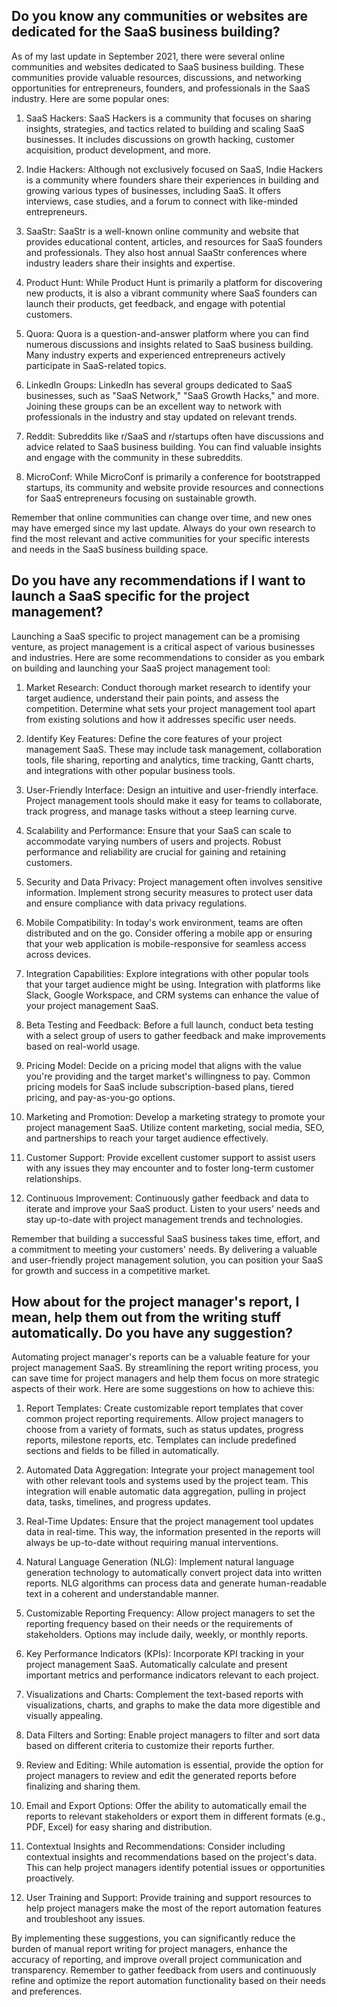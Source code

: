 ## Do you know any communities or websites are dedicated for the SaaS business building?

As of my last update in September 2021, there were several online communities and websites dedicated to SaaS business building. These communities provide valuable resources, discussions, and networking opportunities for entrepreneurs, founders, and professionals in the SaaS industry. Here are some popular ones:

1. SaaS Hackers: SaaS Hackers is a community that focuses on sharing insights, strategies, and tactics related to building and scaling SaaS businesses. It includes discussions on growth hacking, customer acquisition, product development, and more.

2. Indie Hackers: Although not exclusively focused on SaaS, Indie Hackers is a community where founders share their experiences in building and growing various types of businesses, including SaaS. It offers interviews, case studies, and a forum to connect with like-minded entrepreneurs.

3. SaaStr: SaaStr is a well-known online community and website that provides educational content, articles, and resources for SaaS founders and professionals. They also host annual SaaStr conferences where industry leaders share their insights and expertise.

4. Product Hunt: While Product Hunt is primarily a platform for discovering new products, it is also a vibrant community where SaaS founders can launch their products, get feedback, and engage with potential customers.

5. Quora: Quora is a question-and-answer platform where you can find numerous discussions and insights related to SaaS business building. Many industry experts and experienced entrepreneurs actively participate in SaaS-related topics.

6. LinkedIn Groups: LinkedIn has several groups dedicated to SaaS businesses, such as "SaaS Network," "SaaS Growth Hacks," and more. Joining these groups can be an excellent way to network with professionals in the industry and stay updated on relevant trends.

7. Reddit: Subreddits like r/SaaS and r/startups often have discussions and advice related to SaaS business building. You can find valuable insights and engage with the community in these subreddits.

8. MicroConf: While MicroConf is primarily a conference for bootstrapped startups, its community and website provide resources and connections for SaaS entrepreneurs focusing on sustainable growth.

Remember that online communities can change over time, and new ones may have emerged since my last update. Always do your own research to find the most relevant and active communities for your specific interests and needs in the SaaS business building space.


## Do you have any recommendations if I want to launch a SaaS specific for the project management?

Launching a SaaS specific to project management can be a promising venture, as project management is a critical aspect of various businesses and industries. Here are some recommendations to consider as you embark on building and launching your SaaS project management tool:

1. Market Research: Conduct thorough market research to identify your target audience, understand their pain points, and assess the competition. Determine what sets your project management tool apart from existing solutions and how it addresses specific user needs.

2. Identify Key Features: Define the core features of your project management SaaS. These may include task management, collaboration tools, file sharing, reporting and analytics, time tracking, Gantt charts, and integrations with other popular business tools.

3. User-Friendly Interface: Design an intuitive and user-friendly interface. Project management tools should make it easy for teams to collaborate, track progress, and manage tasks without a steep learning curve.

4. Scalability and Performance: Ensure that your SaaS can scale to accommodate varying numbers of users and projects. Robust performance and reliability are crucial for gaining and retaining customers.

5. Security and Data Privacy: Project management often involves sensitive information. Implement strong security measures to protect user data and ensure compliance with data privacy regulations.

6. Mobile Compatibility: In today's work environment, teams are often distributed and on the go. Consider offering a mobile app or ensuring that your web application is mobile-responsive for seamless access across devices.

7. Integration Capabilities: Explore integrations with other popular tools that your target audience might be using. Integration with platforms like Slack, Google Workspace, and CRM systems can enhance the value of your project management SaaS.

8. Beta Testing and Feedback: Before a full launch, conduct beta testing with a select group of users to gather feedback and make improvements based on real-world usage.

9. Pricing Model: Decide on a pricing model that aligns with the value you're providing and the target market's willingness to pay. Common pricing models for SaaS include subscription-based plans, tiered pricing, and pay-as-you-go options.

10. Marketing and Promotion: Develop a marketing strategy to promote your project management SaaS. Utilize content marketing, social media, SEO, and partnerships to reach your target audience effectively.

11. Customer Support: Provide excellent customer support to assist users with any issues they may encounter and to foster long-term customer relationships.

12. Continuous Improvement: Continuously gather feedback and data to iterate and improve your SaaS product. Listen to your users' needs and stay up-to-date with project management trends and technologies.

Remember that building a successful SaaS business takes time, effort, and a commitment to meeting your customers' needs. By delivering a valuable and user-friendly project management solution, you can position your SaaS for growth and success in a competitive market.

## How about for the project manager's report, I mean, help them out from the writing stuff automatically. Do you have any suggestion?

Automating project manager's reports can be a valuable feature for your project management SaaS. By streamlining the report writing process, you can save time for project managers and help them focus on more strategic aspects of their work. Here are some suggestions on how to achieve this:

1. Report Templates: Create customizable report templates that cover common project reporting requirements. Allow project managers to choose from a variety of formats, such as status updates, progress reports, milestone reports, etc. Templates can include predefined sections and fields to be filled in automatically.

2. Automated Data Aggregation: Integrate your project management tool with other relevant tools and systems used by the project team. This integration will enable automatic data aggregation, pulling in project data, tasks, timelines, and progress updates.

3. Real-Time Updates: Ensure that the project management tool updates data in real-time. This way, the information presented in the reports will always be up-to-date without requiring manual interventions.

4. Natural Language Generation (NLG): Implement natural language generation technology to automatically convert project data into written reports. NLG algorithms can process data and generate human-readable text in a coherent and understandable manner.

5. Customizable Reporting Frequency: Allow project managers to set the reporting frequency based on their needs or the requirements of stakeholders. Options may include daily, weekly, or monthly reports.

6. Key Performance Indicators (KPIs): Incorporate KPI tracking in your project management SaaS. Automatically calculate and present important metrics and performance indicators relevant to each project.

7. Visualizations and Charts: Complement the text-based reports with visualizations, charts, and graphs to make the data more digestible and visually appealing.

8. Data Filters and Sorting: Enable project managers to filter and sort data based on different criteria to customize their reports further.

9. Review and Editing: While automation is essential, provide the option for project managers to review and edit the generated reports before finalizing and sharing them.

10. Email and Export Options: Offer the ability to automatically email the reports to relevant stakeholders or export them in different formats (e.g., PDF, Excel) for easy sharing and distribution.

11. Contextual Insights and Recommendations: Consider including contextual insights and recommendations based on the project's data. This can help project managers identify potential issues or opportunities proactively.

12. User Training and Support: Provide training and support resources to help project managers make the most of the report automation features and troubleshoot any issues.

By implementing these suggestions, you can significantly reduce the burden of manual report writing for project managers, enhance the accuracy of reporting, and improve overall project communication and transparency. Remember to gather feedback from users and continuously refine and optimize the report automation functionality based on their needs and preferences.